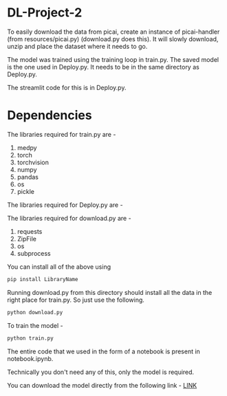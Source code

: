 # DL-Project-2

To easily download the data from picai, create an instance of picai-handler (from resources/picai.py) (download.py does this). It will slowly download, unzip and place the dataset where it needs to go.

The model was trained using the training loop in train.py. The saved model is the one used in Deploy.py. It needs to be in the same directory as Deploy.py.

The streamlit code for this is in Deploy.py.

<h1> Dependencies </h1>
The libraries required for train.py are - 
<ol>
  <li>medpy</li>
  <li>torch</li>
  <li>torchvision</li>
  <li>numpy</li>
  <li>pandas</li>
  <li>os</li>
  <li>pickle</li>
</ol>
The libraries required for Deploy.py are -
  

The libraries required for download.py are - 
<ol>
  <li>requests</li>
  <li>ZipFile</li>
  <li>os</li>
  <li>subprocess</li>
</ol>
You can install all of the above using 

```sh
pip install LibraryName
```

Running download.py from this directory should install all the data in the right place for train.py.
So just use the following. 

```sh
python download.py 
```

To train the model - 

```sh
python train.py 
```

The entire code that we used in the form of a notebook is present in notebook.ipynb.

Technically you don't need any of this, only the model is required.

You can download the model directly from the following link - <a href = ''>LINK</a>
